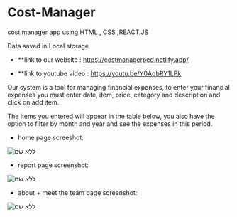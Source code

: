 # Cost-Manager
cost manager app using HTML , CSS ,REACT.JS

Data saved in Local storage

* **link to our website : https://costmanagerped.netlify.app/

* **link to youtube video : https://youtu.be/Y0AdbRY1LPk

Our system is a tool for managing financial expenses, to enter your financial expenses you must enter date, item, price, category and description and click on add item.

The items you entered will appear in the table below, you also have the option to filter by month and year and see the expenses in this period.

* home page screeshot:

![ללא שם](https://user-images.githubusercontent.com/104712912/216678226-066c415c-2b20-4c23-9cf8-78d8d4339d5d.png)

* report page screenshot: 

![ללא שם](https://user-images.githubusercontent.com/104712912/216678616-d5d99fc6-74b2-46b3-94d8-55501d926660.png)

* about + meet the team page screenshot:

![ללא שם](https://user-images.githubusercontent.com/104712912/216679017-13cd7468-0dc9-442d-8b18-996007fb96c2.png)
